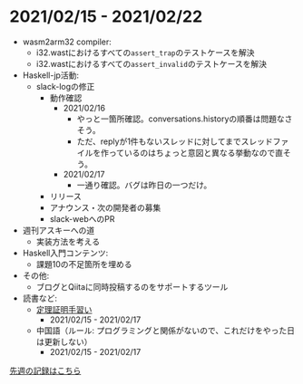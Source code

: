 # 2021/02/15 - 2021/02/22

- wasm2arm32 compiler:
    - i32.wastにおけるすべての`assert_trap`のテストケースを解決
    - i32.wastにおけるすべての`assert_invalid`のテストケースを解決
- Haskell-jp活動:
    - slack-logの修正
        - 動作確認
            - 2021/02/16
                - やっと一箇所確認。conversations.historyの順番は問題なさそう。
                - ただ、replyが1件もないスレッドに対してまでスレッドファイルを作っているのはちょっと意図と異なる挙動なので直そう。
            - 2021/02/17
                - 一通り確認。バグは昨日の一つだけ。
        - リリース
        - アナウンス・次の開発者の募集
        - slack-webへのPR
- 週刊アスキーへの道
    - 実装方法を考える
- Haskell入門コンテンツ:
    - 課題10の不足箇所を埋める
- その他:
    - ブログとQiitaに同時投稿するのをサポートするツール
- 読書など:
    - [定理証明手習い](https://www.lambdanote.com/collections/littleprover)
        - 2021/02/15 - 2021/02/17
    - 中国語（ルール: プログラミングと関係がないので、これだけをやった日は更新しない）
        - 2021/02/15 - 2021/02/17

[先週の記録はこちら](https://github.com/igrep/daily-commits/blob/764b2d69f917ff33cac63021709c8eeb301733c8/yesterday.md)
